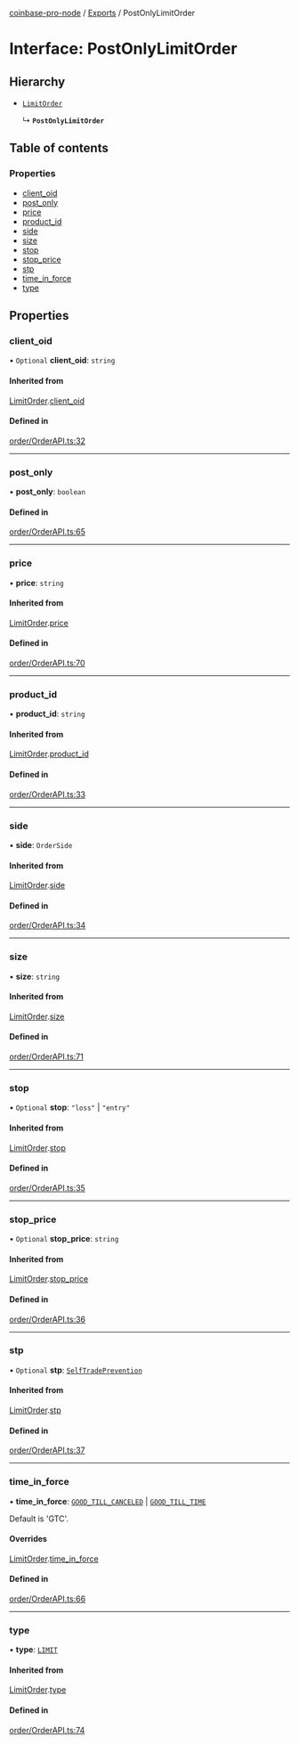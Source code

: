 [coinbase-pro-node](../README.md) / [Exports](../modules.md) / PostOnlyLimitOrder

# Interface: PostOnlyLimitOrder

## Hierarchy

- [`LimitOrder`](LimitOrder.md)

  ↳ **`PostOnlyLimitOrder`**

## Table of contents

### Properties

- [client_oid](PostOnlyLimitOrder.md#client_oid)
- [post_only](PostOnlyLimitOrder.md#post_only)
- [price](PostOnlyLimitOrder.md#price)
- [product_id](PostOnlyLimitOrder.md#product_id)
- [side](PostOnlyLimitOrder.md#side)
- [size](PostOnlyLimitOrder.md#size)
- [stop](PostOnlyLimitOrder.md#stop)
- [stop_price](PostOnlyLimitOrder.md#stop_price)
- [stp](PostOnlyLimitOrder.md#stp)
- [time_in_force](PostOnlyLimitOrder.md#time_in_force)
- [type](PostOnlyLimitOrder.md#type)

## Properties

### client_oid

• `Optional` **client_oid**: `string`

#### Inherited from

[LimitOrder](LimitOrder.md).[client_oid](LimitOrder.md#client_oid)

#### Defined in

[order/OrderAPI.ts:32](https://github.com/bennycode/coinbase-pro-node/blob/01e6d53/src/order/OrderAPI.ts#L32)

---

### post_only

• **post_only**: `boolean`

#### Defined in

[order/OrderAPI.ts:65](https://github.com/bennycode/coinbase-pro-node/blob/01e6d53/src/order/OrderAPI.ts#L65)

---

### price

• **price**: `string`

#### Inherited from

[LimitOrder](LimitOrder.md).[price](LimitOrder.md#price)

#### Defined in

[order/OrderAPI.ts:70](https://github.com/bennycode/coinbase-pro-node/blob/01e6d53/src/order/OrderAPI.ts#L70)

---

### product_id

• **product_id**: `string`

#### Inherited from

[LimitOrder](LimitOrder.md).[product_id](LimitOrder.md#product_id)

#### Defined in

[order/OrderAPI.ts:33](https://github.com/bennycode/coinbase-pro-node/blob/01e6d53/src/order/OrderAPI.ts#L33)

---

### side

• **side**: `OrderSide`

#### Inherited from

[LimitOrder](LimitOrder.md).[side](LimitOrder.md#side)

#### Defined in

[order/OrderAPI.ts:34](https://github.com/bennycode/coinbase-pro-node/blob/01e6d53/src/order/OrderAPI.ts#L34)

---

### size

• **size**: `string`

#### Inherited from

[LimitOrder](LimitOrder.md).[size](LimitOrder.md#size)

#### Defined in

[order/OrderAPI.ts:71](https://github.com/bennycode/coinbase-pro-node/blob/01e6d53/src/order/OrderAPI.ts#L71)

---

### stop

• `Optional` **stop**: `"loss"` \| `"entry"`

#### Inherited from

[LimitOrder](LimitOrder.md).[stop](LimitOrder.md#stop)

#### Defined in

[order/OrderAPI.ts:35](https://github.com/bennycode/coinbase-pro-node/blob/01e6d53/src/order/OrderAPI.ts#L35)

---

### stop_price

• `Optional` **stop_price**: `string`

#### Inherited from

[LimitOrder](LimitOrder.md).[stop_price](LimitOrder.md#stop_price)

#### Defined in

[order/OrderAPI.ts:36](https://github.com/bennycode/coinbase-pro-node/blob/01e6d53/src/order/OrderAPI.ts#L36)

---

### stp

• `Optional` **stp**: [`SelfTradePrevention`](../enums/SelfTradePrevention.md)

#### Inherited from

[LimitOrder](LimitOrder.md).[stp](LimitOrder.md#stp)

#### Defined in

[order/OrderAPI.ts:37](https://github.com/bennycode/coinbase-pro-node/blob/01e6d53/src/order/OrderAPI.ts#L37)

---

### time_in_force

• **time_in_force**: [`GOOD_TILL_CANCELED`](../enums/TimeInForce.md#good_till_canceled) \| [`GOOD_TILL_TIME`](../enums/TimeInForce.md#good_till_time)

Default is 'GTC'.

#### Overrides

[LimitOrder](LimitOrder.md).[time_in_force](LimitOrder.md#time_in_force)

#### Defined in

[order/OrderAPI.ts:66](https://github.com/bennycode/coinbase-pro-node/blob/01e6d53/src/order/OrderAPI.ts#L66)

---

### type

• **type**: [`LIMIT`](../enums/OrderType.md#limit)

#### Inherited from

[LimitOrder](LimitOrder.md).[type](LimitOrder.md#type)

#### Defined in

[order/OrderAPI.ts:74](https://github.com/bennycode/coinbase-pro-node/blob/01e6d53/src/order/OrderAPI.ts#L74)

